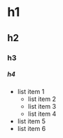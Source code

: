 # h1
## h2
### h3
##### h4


- list item 1
   - list item 2
   - list item 3
    - list item 4
- list item 5
- list item 6

